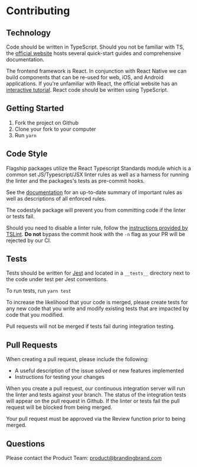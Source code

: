 # Contributing

## Technology

Code should be written in TypeScript. Should you not be familiar with TS, the
[official website](http://www.typescriptlang.org/docs/home.html) hosts several quick-start guides
and comprehensive documentation.

The frontend framework is React. In conjunction with React Native we can build components that can
be re-used for web, iOS, and Android applications. If you're unfamiliar with React, the official
website has an [interactive tutorial](https://facebook.github.io/react/tutorial/tutorial.html).
React code should be written using TypeScript.

## Getting Started

1. Fork the project on Github
2. Clone your fork to your computer
3. Run `yarn`

## Code Style

Flagship packages utilize the React Typescript Standards module which is a common set
JS/Typescript/JSX linter rules as well as a harness for running the linter and the packages's tests
as pre-commit hooks.

See the [documentation](https://github.com/brandingbrand/flagship/tree/master/packages/fscodestyle)
for an up-to-date summary of important rules as well as descriptions of all enforced rules.

The codestyle package will prevent you from committing code if the linter or tests fail.

Should you need to disable a linter rule, follow the
[instructions provided by TSLint](https://palantir.github.io/tslint/usage/rule-flags/). **Do not**
bypass the commit hook with the `-n` flag as your PR will be rejected by our CI.

## Tests

Tests should be written for
[Jest](https://facebook.github.io/jest/docs/en/using-matchers.html#content) and located in
a `__tests__` directory next to the code under test per Jest conventions.

To run tests, run `yarn test`

To increase the likelihood that your code is merged, please create tests for any new code that you
write and modify existing tests that are impacted by code that you modified.

Pull requests will not be merged if tests fail during integration testing.

## Pull Requests

When creating a pull request, please include the following:

- A useful description of the issue solved or new features implemented
- Instructions for testing your changes

When you create a pull request, our continuous integration server will run the linter and tests
against your branch. The status of the integration tests will appear on the pull request in Github.
If the linter or tests fail the pull request will be blocked from being merged.

Your pull request must be approved via the Review function prior to being merged.

## Questions

Please contact the Product Team: product@brandingbrand.com
